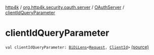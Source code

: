 [http4k](../../index.md) / [org.http4k.security.oauth.server](../index.md) / [OAuthServer](index.md) / [clientIdQueryParameter](./client-id-query-parameter.md)

# clientIdQueryParameter

`val clientIdQueryParameter: `[`BiDiLens`](../../org.http4k.lens/-bi-di-lens/index.md)`<`[`Request`](../../org.http4k.core/-request/index.md)`, `[`ClientId`](../-client-id/index.md)`>` [(source)](https://github.com/http4k/http4k/blob/master/http4k-security-oauth/src/main/kotlin/org/http4k/security/oauth/server/OAuthServer.kt#L83)